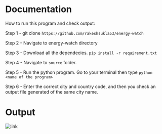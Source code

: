 # Documentation

How to run this program and check output:

Step 1 - git clone `https://github.com/rakeshsukla53/energy-watch`

Step 2 - Navigate to energy-watch directory

Step 3 - Download all the dependecies.
         `pip install -r requirement.txt`
         
Step 4 - Navigate to `source` folder.

Step 5 - Run the python program. Go to your terminal then type `python <name of the program>`

Step 6 - Enter the correct city and country code, and then you check an output file generated of the same city name.

# Output 

![link](https://s-media-cache-ak0.pinimg.com/originals/5d/fb/a4/5dfba45178dc1796c2ae871cef88294b.png)
